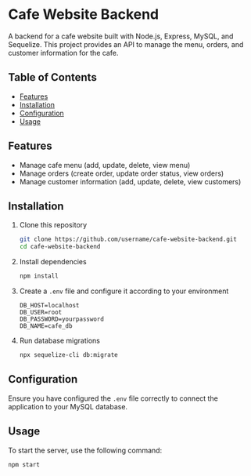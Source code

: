 # Cafe Website Backend

A backend for a cafe website built with Node.js, Express, MySQL, and Sequelize. This project provides an API to manage the menu, orders, and customer information for the cafe.

## Table of Contents

- [Features](#features)
- [Installation](#installation)
- [Configuration](#configuration)
- [Usage](#usage)

## Features

- Manage cafe menu (add, update, delete, view menu)
- Manage orders (create order, update order status, view orders)
- Manage customer information (add, update, delete, view customers)

## Installation

1. Clone this repository
    ```bash
    git clone https://github.com/username/cafe-website-backend.git
    cd cafe-website-backend
    ```

2. Install dependencies
    ```bash
    npm install
    ```

3. Create a `.env` file and configure it according to your environment
    ```plaintext
    DB_HOST=localhost
    DB_USER=root
    DB_PASSWORD=yourpassword
    DB_NAME=cafe_db
    ```

4. Run database migrations
    ```bash
    npx sequelize-cli db:migrate
    ```

## Configuration

Ensure you have configured the `.env` file correctly to connect the application to your MySQL database.

## Usage

To start the server, use the following command:
```bash
npm start
